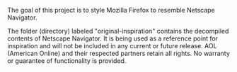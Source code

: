 The goal of this project is to style Mozilla Firefox to resemble Netscape Navigator.


The folder (directory) labeled "original-inspiration" contains the decompiled contents of Netscape Navigator. 
It is being used as a reference point for inspiration and will not be included in any current or future release. 
AOL (American Online) and their respected partners retain all rights. No warranty or guarantee of functionality is provided. 
